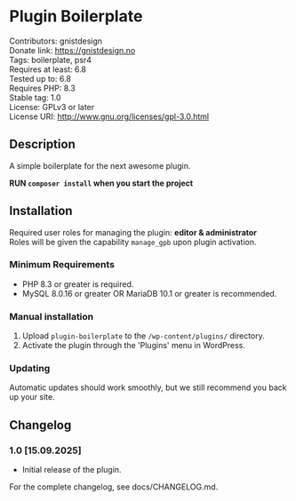 # Plugin Boilerplate

Contributors: gnistdesign  
Donate link: https://gnistdesign.no  
Tags: boilerplate, psr4  
Requires at least: 6.8  
Tested up to: 6.8  
Requires PHP: 8.3  
Stable tag: 1.0  
License: GPLv3 or later  
License URI: http://www.gnu.org/licenses/gpl-3.0.html  

## Description

A simple boilerplate for the next awesome plugin.

__RUN `composer install` when you start the project__

## Installation

Required user roles for managing the plugin: __editor & administrator__  
Roles will be given the capability `manage_gpb` upon plugin activation.

### Minimum Requirements

* PHP 8.3 or greater is required.
* MySQL 8.0.16 or greater OR MariaDB 10.1 or greater is recommended.

### Manual installation 

1. Upload `plugin-boilerplate` to the `/wp-content/plugins/` directory.
2. Activate the plugin through the 'Plugins' menu in WordPress.

### Updating

Automatic updates should work smoothly, but we still recommend you back up your site.

## Changelog

### 1.0 [15.09.2025]

* Initial release of the plugin.

For the complete changelog, see docs/CHANGELOG.md.
